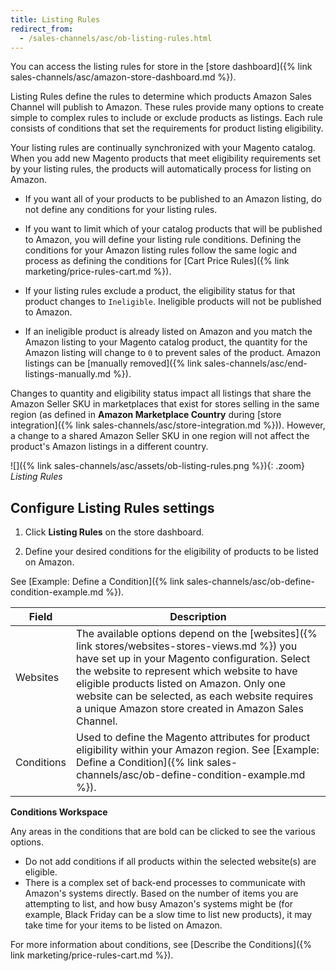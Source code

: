 ```yaml
---
title: Listing Rules
redirect_from:
  - /sales-channels/asc/ob-listing-rules.html
---
```



You can access the listing rules for store in the [store dashboard]({% link sales-channels/asc/amazon-store-dashboard.md %}). 

Listing Rules define the rules to determine which products Amazon Sales Channel will publish to Amazon. These rules provide many options to create simple to complex rules to include or exclude products as listings. Each rule consists of conditions that set the requirements for product listing eligibility.

Your listing rules are continually synchronized with your Magento catalog. When you add new Magento products that meet eligibility requirements set by your listing rules, the products will automatically process for listing on Amazon.

- If you want all of your products to be published to an Amazon listing, do not define any conditions for your listing rules.

- If you want to limit which of your catalog products that will be published to Amazon, you will define your listing rule conditions. Defining the conditions for your Amazon listing rules follow the same logic and process as defining the conditions for [Cart Price Rules]({% link marketing/price-rules-cart.md %}).

- If your listing rules exclude a product, the eligibility status for that product changes to `Ineligible`. Ineligible products will not be published to Amazon.

- If an ineligible product is already listed on Amazon and you match the Amazon listing to your Magento catalog product, the quantity for the Amazon listing will change to `0` to prevent sales of the product. Amazon listings can be [manually removed]({% link sales-channels/asc/end-listings-manually.md %}).

Changes to quantity and eligibility status impact all listings that share the Amazon Seller SKU in marketplaces that exist for stores selling in the same region (as defined in **Amazon Marketplace Country** during [store integration]({% link sales-channels/asc/store-integration.md %})). However, a change to a shared Amazon Seller SKU in one region will not affect the product's Amazon listings in a different country.

![]({% link sales-channels/asc/assets/ob-listing-rules.png %}){: .zoom}
_Listing Rules_

## Configure Listing Rules settings

1. Click **Listing Rules** on the store dashboard.

1. Define your desired conditions for the eligibility of products to be listed on Amazon.

See [Example: Define a Condition]({% link sales-channels/asc/ob-define-condition-example.md %}).

|Field|Description|
|---|---|
|Websites|The available options depend on the [websites]({% link stores/websites-stores-views.md %}) you have set up in your Magento configuration. Select the website to represent which website to have eligible products listed on Amazon. Only one website can be selected, as each website requires a unique Amazon store created in Amazon Sales Channel. |
|Conditions|Used to define the Magento attributes for product eligibility within your Amazon region. See [Example: Define a Condition]({% link sales-channels/asc/ob-define-condition-example.md %}). |

**Conditions Workspace**

Any areas in the conditions that are bold can be clicked to see the various options.

- Do not add conditions if all products within the selected website(s) are eligible.
- There is a complex set of back-end processes to communicate with Amazon's systems directly. Based on the number of items you are attempting to list, and how busy Amazon's systems might be (for example, Black Friday can be a slow time to list new products), it may take time for your items to be listed on Amazon.

For more information about conditions, see [Describe the Conditions]({% link marketing/price-rules-cart.md %}).

